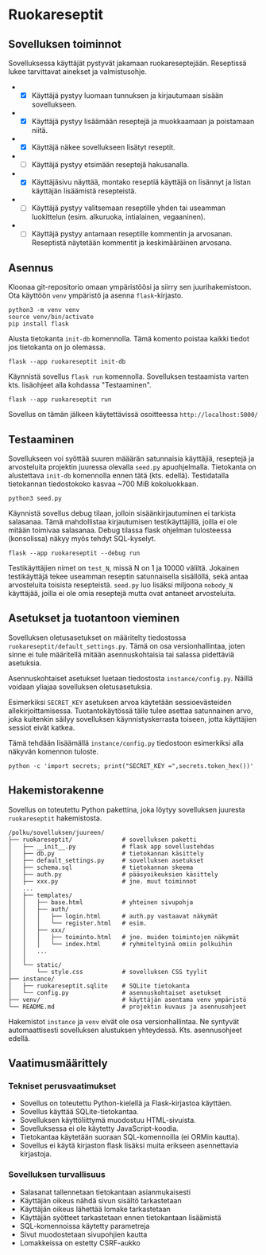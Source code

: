 # Ruokareseptit

## Sovelluksen toiminnot

Sovelluksessa käyttäjät pystyvät jakamaan ruokareseptejään. Reseptissä lukee tarvittavat ainekset ja valmistusohje.
* -[x] Käyttäjä pystyy luomaan tunnuksen ja kirjautumaan sisään sovellukseen.
* -[x] Käyttäjä pystyy lisäämään reseptejä ja muokkaamaan ja poistamaan niitä.
* -[x] Käyttäjä näkee sovellukseen lisätyt reseptit.
* -[ ] Käyttäjä pystyy etsimään reseptejä hakusanalla.
* -[x] Käyttäjäsivu näyttää, montako reseptiä käyttäjä on lisännyt ja listan käyttäjän lisäämistä resepteistä.
* -[ ] Käyttäjä pystyy valitsemaan reseptille yhden tai useamman luokittelun (esim. alkuruoka, intialainen, vegaaninen).
* -[ ] Käyttäjä pystyy antamaan reseptille kommentin ja arvosanan. Reseptistä näytetään kommentit ja keskimääräinen arvosana.

## Asennus

Kloonaa git-repositorio omaan ympäristöösi ja siirry sen
juurihakemistoon. Ota käyttöön `venv` ympäristö ja asenna
`flask`-kirjasto.

```
python3 -m venv venv
source venv/bin/activate
pip install flask
```

Alusta tietokanta `init-db` komennolla.
Tämä komento poistaa kaikki tiedot jos
tietokanta on jo olemassa.

```
flask --app ruokareseptit init-db
```

Käynnistä sovellus `flask run` komennolla. Sovelluksen
testaamista varten kts. lisäohjeet alla kohdassa
"Testaaminen".

```
flask --app ruokareseptit run
```

Sovellus on tämän jälkeen käytettävissä osoitteessa `http://localhost:5000/`

## Testaaminen

Sovellukseen voi syöttää suuren määärän satunnaisia käyttäjiä, reseptejä
ja arvosteluita projektin juuressa olevalla `seed.py` apuohjelmalla.
Tietokanta on alustettava `init-db` komennolla ennen tätä (kts. edellä).
Testidatalla tietokannan tiedostokoko kasvaa ~700 MiB kokoluokkaan.

```
python3 seed.py
```

Käynnistä sovellus debug tilaan, jolloin sisäänkirjautuminen
ei tarkista salasanaa. Tämä mahdollistaa kirjautumisen testikäyttäjillä,
joilla ei ole mitään toimivaa salasanaa. Debug tilassa flask ohjelman
tulosteessa (konsolissa) näkyy myös tehdyt SQL-kyselyt.

```
flask --app ruokareseptit --debug run
```

Testikäyttäjien nimet on `test_N`, missä N on 1 ja 10000 väliltä. Jokainen
testikäyttäjä tekee useamman reseptin satunnaisella sisällöllä, sekä antaa
arvosteluita toisista resepteistä. `seed.py` luo lisäksi miljoona
`nobody_N` käyttäjää, joilla ei ole omia reseptejä mutta ovat antaneet
arvosteluita.

## Asetukset ja tuotantoon vieminen

Sovelluksen oletusasetukset on määritelty tiedostossa
`ruokareseptit/default_settings.py`. Tämä on osa
versionhallintaa, joten sinne ei tule määritellä mitään
asennuskohtaisia tai salassa pidettäviä asetuksia.

Asennuskohtaiset asetukset luetaan tiedostosta 
`instance/config.py`. Näillä voidaan yliajaa sovelluksen
oletusasetuksia.

Esimerkiksi `SECRET_KEY` asetuksen arvoa käytetään sessioevästeiden
allekirjoittamisessa. Tuotantokäytössä tälle tulee asettaa
satunnainen arvo, joka kuitenkin säilyy sovelluksen käynnistyskerrasta
toiseen, jotta käyttäjien sessiot eivät katkea.

Tämä tehdään lisäämällä `instance/config.py` tiedostoon esimerkiksi
alla näkyvän komennon tuloste. 

```
python -c 'import secrets; print("SECRET_KEY =",secrets.token_hex())'
```

## Hakemistorakenne

Sovellus on toteutettu Python pakettina, joka löytyy
sovelluksen juuresta `ruokareseptit` hakemistosta.

```
/polku/sovelluksen/juureen/
├── ruokareseptit/              # sovelluksen paketti
│   ├── __init__.py             # flask app sovellustehdas
│   ├── db.py                   # tietokannan käsittely
│   ├── default_settings.py     # sovelluksen asetukset
│   ├── schema.sql              # tietokannan skeema
│   ├── auth.py                 # pääsyoikeuksien käsittely
│   ├── xxx.py                  # jne. muut toiminnot
│   ...
│   ├── templates/
│   │   ├── base.html           # yhteinen sivupohja
│   │   ├── auth/
│   │   │   ├── login.html      # auth.py vastaavat näkymät
│   │   │   └── register.html   # esim.
│   │   ├── xxx/
│   │   │   ├── toiminto.html   # jne. muiden toimintojen näkymät
│   │   │   └── index.html      # ryhmiteltyinä omiin polkuihin
│   │   ...
│   │
│   └── static/
│       └── style.css           # sovelluksen CSS tyylit
├── instance/
│   ├── ruokareseptit.sqlite    # SQLite tietokanta
│   └── config.py               # asennuskohtaiset asetukset
├── venv/                       # käyttäjän asentama venv ympäristö
└── README.md                   # projektin kuvaus ja asennusohjeet
```

Hakemistot `instance` ja `venv` eivät ole osa versionhallintaa. Ne
syntyvät automaattisesti sovelluksen alustuksen yhteydessä. 
Kts. asennusohjeet edellä.

## Vaatimusmäärittely

### Tekniset perusvaatimukset

* Sovellus on toteutettu Python-kielellä ja Flask-kirjastoa käyttäen.
* Sovellus käyttää SQLite-tietokantaa.
* Sovelluksen käyttöliittymä muodostuu HTML-sivuista.
* Sovelluksessa ei ole käytetty JavaScript-koodia.
* Tietokantaa käytetään suoraan SQL-komennoilla (ei ORMin kautta).
* Sovellus ei käytä kirjaston flask lisäksi muita erikseen asennettavia kirjastoja.

### Sovelluksen turvallisuus

* Salasanat tallennetaan tietokantaan asianmukaisesti
* Käyttäjän oikeus nähdä sivun sisältö tarkastetaan
* Käyttäjän oikeus lähettää lomake tarkastetaan
* Käyttäjän syötteet tarkastetaan ennen tietokantaan lisäämistä
* SQL-komennoissa käytetty parametreja
* Sivut muodostetaan sivupohjien kautta
* Lomakkeissa on estetty CSRF-aukko

